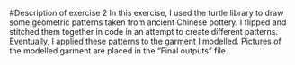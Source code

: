 #Description of exercise 2
In this exercise, I used the turtle library to draw some geometric patterns taken from ancient Chinese pottery. I flipped and stitched them together in code in an attempt to create different patterns. Eventually, I applied these patterns to the garment I modelled.
Pictures of the modelled garment are placed in the “Final outputs” file.
